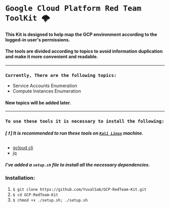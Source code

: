 # `Google Cloud Platform Red Team ToolKit 🌩️ `
####  This Kit is designed to help map the GCP environment according to the logged-in user's permissions.
####  The tools are divided according to topics to avoid information duplication and make it more convenient and readable.
---
### `Currently, There are the following topics:`
- Service Accounts Enumeration
- Compute Instances Enumeration
#### New topics will be added later.
---

### `To use these tools it is necessary to install the following:`
##### [ ❗ ]  It is recommended to run these tools on [`Kali Linux`](https://www.kali.org/get-kali/#kali-platforms) machine.
- [gcloud cli](https://cloud.google.com/sdk/docs/install#deb)
- jq

##### I've added a `setup.sh` file to install all the necessary dependencies.
### Installation:
1. `$ git clone https://github.com/YuvalSab/GCP-RedTeam-Kit.git`
2. `$ cd GCP-RedTeam-Kit` 
3. `$ chmod +x ./setup.sh; ./setup.sh`


